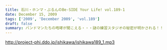 ```yaml
---
title: 石川・ホンマ・ぶるんのBe-SIDE Your Life! vol.189-1
date: December 15, 2009
tags: ['2009', 'December 2009', 'vol.189']
draft: false
summary: バンドマンたちの咆哮が聞こえる・・・謎の練習スタジオの秘密が明かされる！！NAMAE
---
```


http://project-phi.ddo.jp/ishikawa/ishikawa189_1.mp3
